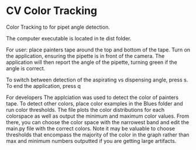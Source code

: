 # CV Color Tracking
 Color Tracking to for pipet angle detection.
 
 The computer executable is located in te dist folder.
 
 For user: place painters tape around the top and bottom of the tape. Turn on the application, ensuring the pipette is in front of the camera. 
 The application will then report the angle of the pipette, turning green if the angle is correct.
 
 To switch between detection of the aspirating vs dispensing angle, press s.
 To end the application, press q
 
 For developers
 The applciation was used to detect the color of painters tape. To detect other colors, place color examples in the Blues folder and run color thresholds.
 The file plots the color distributions for each colorspace as well as output the minimum and maximum color values. From there, you can choose the color space with the narrowest band and edit the main.py file with the correct colors. Note it may be valuable to choose thresholds that encompass the majority of the color in the graph rather than max and minimum numbers outputted if you are getting large artifacts.
